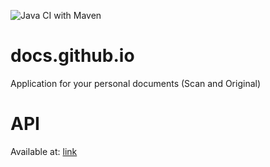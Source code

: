 ![Java CI with Maven](https://github.com/romutchio/docs.github.io/workflows/Java%20CI%20with%20Maven/badge.svg?branch=master)

# docs.github.io
Application for your personal documents (Scan and Original)


# API
Available at: [link](https://docs-io.herokuapp.com/greeting)
